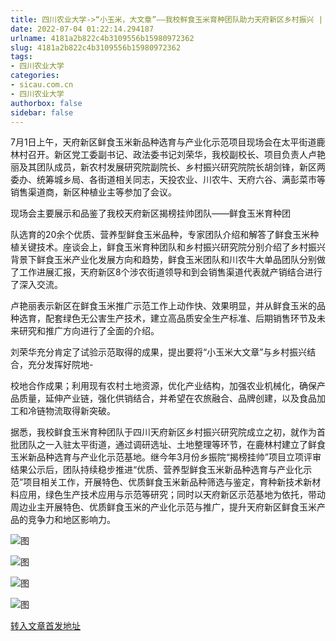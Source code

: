 ```yaml
---
title: 四川农业大学->“小玉米，大文章”——我校鲜食玉米育种团队助力天府新区乡村振兴 | sicau.com.cn
date: 2022-07-04 01:22:14.294187
urlname: 4181a2b822c4b3109556b15980972362
slug: 4181a2b822c4b3109556b15980972362
tags: 
- 四川农业大学
categories:
- sicau.com.cn
- 四川农业大学
authorbox: false
sidebar: false
---
```

7月1日上午，天府新区鲜食玉米新品种选育与产业化示范项目现场会在太平街道鹿林村召开。新区党工委副书记、政法委书记刘荣华，我校副校长、项目负责人卢艳丽及其团队成员，新农村发展研究院副院长、乡村振兴研究院院长胡剑锋，新区两委办、统筹城乡局、各街道相关同志，天投农业、川农牛、天府六谷、满彭菜市等销售渠道商，新区种植业主等参加了会议。  

现场会主要展示和品鉴了我校天府新区揭榜挂帅团队——鲜食玉米育种团
<!--more-->
队选育的20余个优质、营养型鲜食玉米品种，专家团队介绍和解答了鲜食玉米种植关键技术。座谈会上，鲜食玉米育种团队和乡村振兴研究院分别介绍了乡村振兴背景下鲜食玉米产业化发展方向和趋势，鲜食玉米团队和川农牛大单品团队分别做了工作进展汇报，天府新区8个涉农街道领导和到会销售渠道代表就产销结合进行了深入交流。

卢艳丽表示新区在鲜食玉米推广示范工作上动作快、效果明显，并从鲜食玉米的品种选育，配套绿色无公害生产技术，建立高品质安全生产标准、后期销售环节及未来研究和推广方向进行了全面的介绍。

刘荣华充分肯定了试验示范取得的成果，提出要将“小玉米大文章”与乡村振兴结合，充分发挥好院地-

校地合作成果；利用现有农村土地资源，优化产业结构，加强农业机械化，确保产品质量，延伸产业链，强化供销结合，并希望在农旅融合、品牌创建，以及食品加工和冷链物流取得新突破。

据悉，我校鲜食玉米育种团队于四川天府新区乡村振兴研究院成立之初，就作为首批团队之一入驻太平街道，通过调研选址、土地整理等环节，在鹿林村建立了鲜食玉米新品种选育与产业化示范基地。继今年3月份乡振院“揭榜挂帅”项目立项评审结果公示后，团队持续稳步推进“优质、营养型鲜食玉米新品种选育与产业化示范”项目相关工作，开展特色、优质鲜食玉米新品种筛选与鉴定，育种新技术新材料应用，绿色生产技术应用与示范等研究；同时以天府新区示范基地为依托，带动周边业主开展特色、优质鲜食玉米的产业化示范与推广，提升天府新区鲜食玉米产品的竞争力和地区影响力。

![图](https://news.sicau.edu.cn/__local/9/9D/2F/E2AF73E3EC40AB2E45CD1412656_9DE73ABA_C113.png)

![图](https://news.sicau.edu.cn/__local/8/F8/31/6BD813C464AD3C35EB2C0F0FB4A_04DEA620_14D26.png)

![图](https://news.sicau.edu.cn/__local/0/53/5D/B75305D48A053B09DBFD403E467_85DACB3F_DB00.png)

![图](https://news.sicau.edu.cn/__local/5/AC/4D/E2EA7BA53776AC9DBA37BB891F9_A08DEC57_E1E5.png)

[转入文章首发地址](https://news.sicau.edu.cn/info/1078/68670.htm)